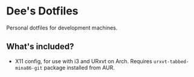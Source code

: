 # Dee's Dotfiles

Personal dotfiles for development machines.

## What's included?

- X11 config, for use with i3 and URxvt on Arch. Requires `urxvt-tabbed-mina86-git` package installed from AUR.

